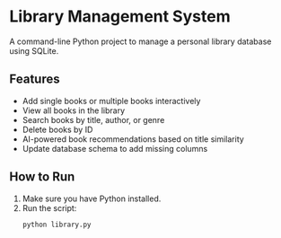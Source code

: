 # Library Management System

A command-line Python project to manage a personal library database using SQLite.

## Features
- Add single books or multiple books interactively
- View all books in the library
- Search books by title, author, or genre
- Delete books by ID
- AI-powered book recommendations based on title similarity
- Update database schema to add missing columns

## How to Run
1. Make sure you have Python installed.
2. Run the script:
   ```bash
   python library.py
